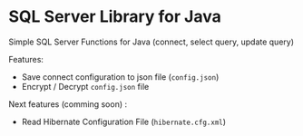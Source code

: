# SQL Server Library for Java
Simple SQL Server Functions for Java (connect, select query, update query)

Features:
* Save connect configuration to json file (`config.json`)
* Encrypt / Decrypt `config.json` file

Next features (comming soon) :
* Read Hibernate Configuration File (`hibernate.cfg.xml`)